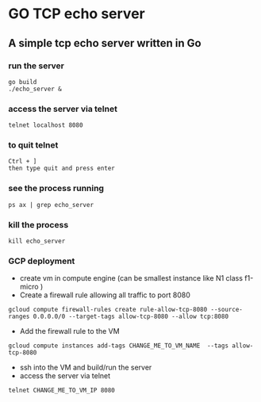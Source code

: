 # GO TCP echo server

## A simple tcp echo server written in Go



### run the server
```
go build
./echo_server &
```

### access the server via telnet
```
telnet localhost 8080
```

### to quit telnet
```
Ctrl + ]
then type quit and press enter
```


### see the process running
```
ps ax | grep echo_server
```

### kill the process
```
kill echo_server
```

### GCP deployment
- create vm in compute engine (can be smallest instance like N1 class f1-micro )
- Create a firewall rule allowing all traffic to port 8080
```
gcloud compute firewall-rules create rule-allow-tcp-8080 --source-ranges 0.0.0.0/0 --target-tags allow-tcp-8080 --allow tcp:8080
```
- Add the firewall rule to the VM
```
gcloud compute instances add-tags CHANGE_ME_TO_VM_NAME  --tags allow-tcp-8080
```
- ssh into the VM and build/run the server
- access the server via telnet
```
telnet CHANGE_ME_TO_VM_IP 8080
```